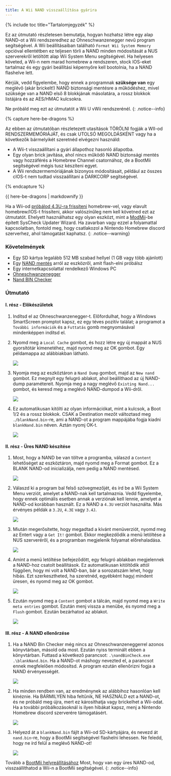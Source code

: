 ```yaml
---
title: A Wii NAND visszaállítása gyárira
---
```


{% include toc title="Tartalomjegyzék" %}

Ez az útmutató részletesen bemutatja, hogyan hozhatsz létre egy alap NAND-ot a Wii rendszeredhez az Ohneschwanzenegger nevű program segítségével. A Wii beállításaiban található `Format Wii System Memory` opcióval ellentétben ez teljesen törli a NAND minden módosítását a NUS szerverekről letöltött alap Wii System Menu segítségével. Ha helyesen követed, a Wii-n nem marad homebrew a rendszeren, stock IOS-eket tartalmaz és egy gyári beállítási képernyőre kell bootolnia, ha a NAND flashelve lett.

Kérjük, vedd figyelembe, hogy ennek a programnak **szüksége van** egy meglévő (akár brickelt!) NAND biztonsági mentésre a működéshez, mivel szüksége van a NAND első 8 blokkjának másolatára, a rossz blokkok listájára és az AES/HMAC kulcsokra.

Ne próbáld meg ezt az útmutatót a Wii U vWii rendszerénél.
{: .notice--info}

{% capture here-be-dragons %}

Az ebben az útmutatóban részletezett utasítások TÖRÖLNI fogják a WII-od RENDSZERMEMÓRIÁJÁT, és csak UTOLSÓ MEGOLDÁSKÉNT vagy ha a következők bármelyikét szeretnéd elvégezni használd:

- A Wii-t visszaállítani a gyári állapothoz hasonló állapotba.
- Egy olyan brick javítása, ahol nincs működő NAND biztonsági mentés vagy hozzáférés a Homebrew Channel csatornához, de a BootMii segítségével mégis tusz készíteni egyet.
- A Wii rendszermemóriájának bizonyos módosításait, például az összes cIOS-t nem tudtad visszaállítani a DARKCORP segítségével.

{% endcapture %}

<div class="notice--danger">{{ here-be-dragons | markdownify }}</div>

Ha a Wii-od [próbálod 4.3U-ra frissíteni](update) homebrew-vel, vagy elavult homebrew/IOS-t frissíteni, akkor valószínűleg nem kell követned ezt az útmutatót. Ehelyett használhatsz egy olyan eszközt, mint a [ModMii](modmii#syscheck-updater-wizard)-be épített SysCheck Updater Wizard. Ha zavarban vagy ezzel a folyamattal kapcsolatban, fontold meg, hogy csatlakozol a Nintendo Homebrew discord szerverhez, ahol támogatást kaphatsz.
{: .notice--warning}

### Követelmények

- Egy SD kártya legalább 512 MB szabad hellyel (1 GB vagy több ajánlott)
- Egy [NAND mentés](bootmii) arról az eszközről, amit flash-elni próbálsz
- Egy internetkapcsolattal rendelkező Windows PC
- [Ohneschwanzenegger](https://raw.githubusercontent.com/modmii/modmii.github.io/master/temp/ohneschwanzenegger.zip)
- [Nand BIN Checker](/assets/files/nandBinCheck.zip)

### Útmutató

#### I. rész - Előkészületek

1. Indítsd el az Ohneschwanzenegger-t. Előfordulhat, hogy a Windows SmartScreen promptot kapsz, ez egy téves pozitív találat; a programot a `További információk` és a `Futtatás` gomb megnyomásával mindenképpen indítsd el.

2. Nyomd meg a `Local Cache` gombot, és hozz létre egy új mappát a NUS gyorsítótár kimenetéhez, majd nyomd meg az OK gombot. Egy példamappa az alábbiakban látható.

   ![](/images/factory-reset/nuscache.png)

3. Nyomja meg az eszköztáron a `Nand Dump` gombot, majd az `New nand` gombot. Ez megnyit egy felugró ablakot, ahol beállíthaod az új NAND-dump paramétereit. Nyomja meg a nagy meglévő `Existing Nand...` gombot, és keresd meg a meglévő NAND-dumpod a Wii-dről.

   ![](/images/factory-reset/newnand.png)

4. Ez automatikusan kitölti az olyan információkat, mint a kulcsok, a Boot 1/2 és a rossz blokkok. CSAK a Destination mezőt változtasd meg `./blankNand.bin`-re, ami a NAND-ot a program mappájába fogja kiadni `blankNand.bin` néven. Aztán nyomj OK-t.

   ![](/images/factory-reset/renamenand.png)

#### II. rész - Üres NAND készítése

1. Most, hogy a NAND be van töltve a programba, válaszd a `Content` lehetőséget az eszköztáron, majd nyomd meg a Format gombot. Ez a BLANK NAND-od inicializálja, nem pedig a NAND mentésed.

   ![](/images/factory-reset/formatnand.png)

2. Válaszd ki a program bal felső szövegmezőjét, és írd be a Wii System Menu verziót, amelyet a NAND-nak kell tartalmaznia. Vedd figyelembe, hogy ennek optimális esetben annak a verziónak kell lennie, amelyet a NAND-od korábban használt. Ez a NAND a `4.3U` verziót használta. Más érvényes példák a `3.2U`, `4.3E` vagy `3.4J`.

   ![](/images/factory-reset/sysmenu.png)

3. Miután megerősítette, hogy megadtad a kívánt menüverziót, nyomd meg az Entert vagy a `Get It!` gombot. Ekkor megkezdődik a menü letöltése a NUS szerveréről, és a programban megjelenik folyamat előrehaladása.

   ![](/images/factory-reset/menudownload.png)

4. Amint a menü letöltése befejeződött, egy felugró ablakban megjelennek a NAND-hoz csatolt beállítások. Ez automatikusan kitöltődik attól függően, hogy mi volt a NAND-ban, bár a sorozatszám lehet, hogy hibás. Ezt szerkesztheted, ha szeretnéd, egyébként hagyj mindent üresen, és nyomd meg az OK gombot.

   ![](/images/factory-reset/settings.png)

5. Ezután nyomd meg a `Content` gombot a tálcán, majd nyomd meg a `Write meta entries` gombot. Ezután menj vissza a menübe, és nyomd meg a `Flush` gombot. Ezután bezárhatod az ablakot.

   ![](/images/factory-reset/finalsteps.png)

#### III. rész - A NAND ellenőrzése

1. Ha a NAND Bin Checker még nincs az Ohneschwanzeneggerrel azonos könyvtárban, másold oda most. Ezután nyiss terminált ebben a könyvtárban. Futtasd a következő parancsot: `.\nandBinCheck.exe .\blankNand.bin`. Ha a NAND-ot máshogy nevezted el, a parancsot ennek megfelelően módosítsd. A program ezután ellenőrizni fogja a NAND érvényességét.

   ![](/images/factory-reset/nandcheck.png)

2. Ha minden rendben van, az eredménynek az alábbihoz hasonlóan kell kinéznie. Ha BÁRMILYEN hiba feltűnik, NE HASZNÁLD ezt a NAND-ot, és ne próbáld meg újra, mert ez károsíthatja vagy brickelhet a Wii-odat. Ha a további próbálkozásoknál is ilyen hibákat kapsz, menj a Nintendo Homebrew discord szerverére támogatásért.

   ![](/images/factory-reset/nandcheckresult.png)

3. Helyezd át a `blankNand.bin` fájlt a Wii-od SD-kártyájára, és nevezd át `nand.bin`-re, hogy a BootMii segítségével flashelni lehessen. Ne feledd, hogy ne írd felül a meglévő NAND-ot!

   ![](/images/factory-reset/nandname.png)

Tovább a [BootMii helyreállításához](bootmiirecover)
Most, hogy van egy üres NAND-od, visszaállíthatod a Wii-n a BootMii segítségével.
{: .notice--info}
